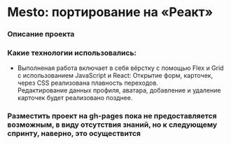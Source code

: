 
# Mesto: портирование на «Реакт»
###     Описание проекта

###     Какие технологии использовались:
* Выполненая работа включает в себя вёрстку с помощью Flex и Grid c использованием JavaScript и React:
    Открытие форм, карточек, через CSS реализована плавность переходов.  
  Редактирование данных профиля, аватара, добавление и удаление карточек будет реализовано позднее. 
  


###     Разместить проект на gh-pages пока не предоставляется возможным, в виду отсутствия знаний, но к следующему спринту, наверно, это осуществится